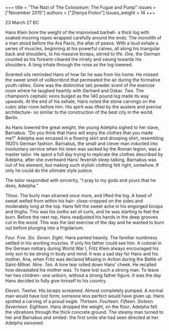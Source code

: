 +++
title = "The Nazi of The Colosseum: The Fugue and Pump"
issues = ["November 2015"]
authors = ["Zhenya Frolov"]
issues_weight = 14
+++

23 March 27 BC

Hans Klein bore the weight of the improvised barbell- a thick log with soaked mooring ropes wrapped carefully around the ends. The monolith of a man stood before the Ara Pacis, the altar of peace. With a loud exhale a series of muscles, beginning at his powerful calves, all along his triangular back and shoulders, to his massive biceps, stirred to life. *One*, the German counted as his forearm cleared the ninety and swung towards his shoulders. A long inhale through the nose as the log lowered.

Scented oils reminded Hans of how far he was from his home. He missed the sweet smell of vollkornbrot that permeated the air during the formative youth rallies. Gone was the distinctive talc powder scent of the exercise room where he laughed heartily with Gerhard and Oskar. *Two.* The champion’s cephalic veins bulged as the 140 pound log made its way upwards. At the end of his exhale, Hans noted the stone carvings on the cubic altar room before him. His spirit was lifted by the austere and precise architecture- so similar to the construction of the best city in the world. Berlin.

As Hans lowered the great weight, the young Adelpha sighed to her slave, Barnabus. “Do you think that Hans will enjoy the clothes that you made me?” Adelpha was encased in a flowing skirt and drooping shirt, resembling 1920’s German fashion. Barnabus, the small and clever man inducted into involuntary service when his town was sacked by the Roman legion, was a master tailor. He spent a full day trying to replicate the clothes described by Adelpha, after she overheard Hans’ feverish sleep talking. Barnabus was out of his element, but making such stylish clothing felt right, somehow. If only he could do the ultimate style justice.

The tailor responded with sincerity, “I pray to my gods and yours that he does, Adelpha.”

*Three.* The burly man strained once more, and lifted the log. A bead of sweat welled from within his hair- close-cropped on the sides and moderately long at the top. Hans felt the sweet ache in his engorged biceps and thighs. This was his sixths set of curls, and he was starting to feel the burn. Before the next rep, Hans readjusted his hands in the deep grooves cut in the wood. This was the last exercise of the day and he wanted to burn out before plunging into a frigidarium.

*Four. Five. Six. Seven. Eight.* Hans panted heavily. The familiar numbness settled in his working muscles. If only his father could see him. A colonel in the German military during World War I, Fritz Klein always encouraged his only son to be strong in body and mind. It was a sad day for Hans and his mother, Ana, when Fritz was declared Missing in Action during the Battle of Saint-Mihiel. *Nine. Ten.* A lone tear rolled down Hans’ cheek. He recalled how devastated his mother was. To have lost such a strong man. To leave her two children- one unborn, without a strong father figure. It was the day Hans decided to fully give himself to his country.

*Eleven. Twelve.* His biceps screamed. Almost completely pumped. A normal man would have lost form; someone less perfect would have given up. Hans spotted a carving of a proud eagle. *Thirteen. Fourteen. Fifteen. Sixteen. Seventeen. Eighteen.* Hans dropped the weight, on the floor; Adelpha felt the vibrations through the thick concrete ground. The steamy man turned to her and Barnabus and smiled- the first smile she had seen directed at her. Adelpha swooned.
